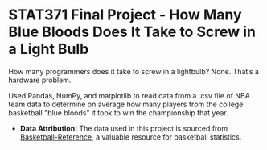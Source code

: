 # STAT371 Final Project - How Many Blue Bloods Does It Take to Screw in a Light Bulb

How many programmers does it take to screw in a lightbulb?
None. That’s a hardware problem.

Used Pandas, NumPy, and matplotlib to read data from a .csv file of NBA team data to determine on average how many players from the college basketball "blue bloods" it took to win the championship that year. 

- **Data Attribution:** The data used in this project is sourced from [Basketball-Reference](https://www.basketball-reference.com/), a valuable resource for basketball statistics.
